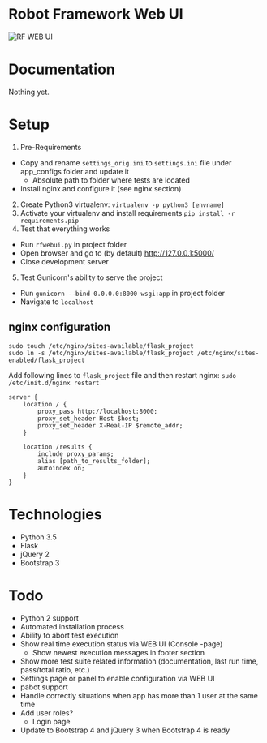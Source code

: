 # Robot Framework Web UI

![RF WEB UI](https://github.com/molsky/robotframework-webui/blob/master/media/rfwebui.png "UI")

# Documentation
Nothing yet.

# Setup
1. Pre-Requirements
  * Copy and rename `settings_orig.ini` to `settings.ini` file under app_configs folder and update it
    * Absolute path to folder where tests are located
  * Install nginx and configure it (see nginx section)

2. Create Python3 virtualenv: `virtualenv -p python3 [envname]`
3. Activate your virtualenv and install requirements `pip install -r requirements.pip`
4. Test that everything works
  * Run `rfwebui.py` in project folder
  * Open browser and go to (by default) http://127.0.0.1:5000/
  * Close development server
5. Test Gunicorn's ability to serve the project
  * Run `gunicorn --bind 0.0.0.0:8000 wsgi:app` in project folder
  * Navigate to `localhost`

## nginx configuration
```
sudo touch /etc/nginx/sites-available/flask_project
sudo ln -s /etc/nginx/sites-available/flask_project /etc/nginx/sites-enabled/flask_project
```
Add following lines to `flask_project` file and then restart nginx: `sudo /etc/init.d/nginx restart`
```
server {
    location / {
        proxy_pass http://localhost:8000;
        proxy_set_header Host $host;
        proxy_set_header X-Real-IP $remote_addr;
    }

    location /results {
        include proxy_params;
        alias [path_to_results_folder];
        autoindex on;
    }
}
```

# Technologies
* Python 3.5
* Flask
* jQuery 2
* Bootstrap 3

# Todo
* Python 2 support
* Automated installation process
* Ability to abort test execution
* Show real time execution status via WEB UI (Console -page)
  * Show newest execution messages in footer section
* Show more test suite related information (documentation, last run time, pass/total ratio, etc.)
* Settings page or panel to enable configuration via WEB UI
* pabot support
* Handle correctly situations when app has more than 1 user at the same time
* Add user roles?
  * Login page
* Update to Bootstrap 4 and jQuery 3 when Bootstrap 4 is ready
